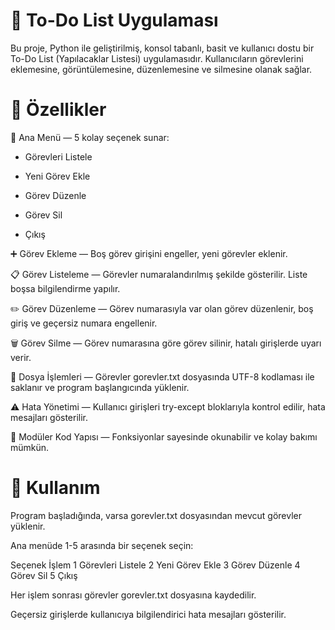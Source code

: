 # 📝 To-Do List Uygulaması

Bu proje, Python ile geliştirilmiş, konsol tabanlı, basit ve kullanıcı dostu bir To-Do List (Yapılacaklar Listesi) uygulamasıdır.
Kullanıcıların görevlerini eklemesine, görüntülemesine, düzenlemesine ve silmesine olanak sağlar.

# 🚀 Özellikler

🎯 Ana Menü — 5 kolay seçenek sunar:

- Görevleri Listele

- Yeni Görev Ekle

- Görev Düzenle

- Görev Sil

- Çıkış

➕ Görev Ekleme — Boş görev girişini engeller, yeni görevler eklenir.

📋 Görev Listeleme — Görevler numaralandırılmış şekilde gösterilir. Liste boşsa bilgilendirme yapılır.

✏️ Görev Düzenleme — Görev numarasıyla var olan görev düzenlenir, boş giriş ve geçersiz numara engellenir.

🗑️ Görev Silme — Görev numarasına göre görev silinir, hatalı girişlerde uyarı verir.

💾 Dosya İşlemleri — Görevler gorevler.txt dosyasında UTF-8 kodlaması ile saklanır ve program başlangıcında yüklenir.

⚠️ Hata Yönetimi — Kullanıcı girişleri try-except bloklarıyla kontrol edilir, hata mesajları gösterilir.

🧩 Modüler Kod Yapısı — Fonksiyonlar sayesinde okunabilir ve kolay bakımı mümkün.

# 📖 Kullanım

Program başladığında, varsa gorevler.txt dosyasından mevcut görevler yüklenir.

Ana menüde 1-5 arasında bir seçenek seçin:

Seçenek	İşlem
1	Görevleri Listele
2	Yeni Görev Ekle
3	Görev Düzenle
4	Görev Sil
5	Çıkış

Her işlem sonrası görevler gorevler.txt dosyasına kaydedilir.

Geçersiz girişlerde kullanıcıya bilgilendirici hata mesajları gösterilir.